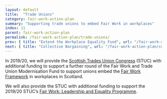 ```yaml
---
layout: default
title:  "Trade Unions"
category: fair-work-action-plan
summary: "Supporting trade unions to embed Fair Work in workplaces"
index: 11
parent: fair-work-action-plan
permalink: /fair-work-action-plan/trade-unions/
prev: { title: "Extend the Workplace Equality Fund", url: "/fair-work-action-plan/workplace-equality-fund/" }
next: { title: "Collective Bargaining", url: "/fair-work-action-plan/collective-bargaining/" }
---
```


In 2019/20, we will provide the [Scottish Trades Union Congress](http://www.stuc.org.uk/) (STUC) with additional funding to support a further round of the Fair Work and Trade Union Modernisation Fund to support unions embed the [Fair Work Framework](https://www.fairworkconvention.scot/the-fair-work-framework/) in workplaces in Scotland. 

We will also provide the STUC with additional funding to support the 2019/20 STUC’s [Fair Work: Leadership and Equality Programme](https://www.scottishunionlearning.com/funding-fairwork/). 

